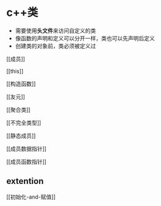 # c++类

- 需要使用**头文件**来访问自定义的类
- 像函数的声明和定义可以分开一样，类也可以先声明后定义
- 创建类的对象前，类必须被定义过

[[成员]]

[[this]]

[[构造函数]]

[[友元]]

[[聚合类]]

[[不完全类型]]

[[静态成员]]

[[成员数据指针]]

[[成员函数指针]]

## extention

[[初始化-and-赋值]]